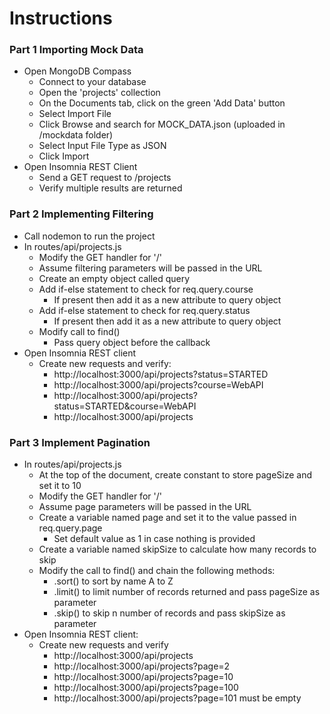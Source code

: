 # Instructions

### Part 1 Importing Mock Data

- Open MongoDB Compass
    - Connect to your database
    - Open the 'projects' collection
    - On the Documents tab, click on the green 'Add Data' button
    - Select Import File
    - Click Browse and search for MOCK_DATA.json (uploaded in /mockdata folder)
    - Select Input File Type as JSON
    - Click Import
- Open Insomnia REST Client
    - Send a GET request to /projects
    - Verify multiple results are returned

### Part 2 Implementing Filtering

- Call nodemon to run the project
- In routes/api/projects.js
    - Modify the GET handler for '/'
    - Assume filtering parameters will be passed in the URL
    - Create an empty object called query
    - Add if-else statement to check for req.query.course
        - If present then add it as a new attribute to query object
    - Add if-else statement to check for req.query.status
        - If present then add it as a new attribute to query object
    - Modify call to find()
        - Pass query object before the callback
- Open Insomnia REST client
    - Create new requests and verify:
        - http://localhost:3000/api/projects?status=STARTED
        - http://localhost:3000/api/projects?course=WebAPI
        - http://localhost:3000/api/projects?status=STARTED&course=WebAPI
        - http://localhost:3000/api/projects

### Part 3 Implement Pagination

- In routes/api/projects.js
    - At the top of the document, create constant to store pageSize and set it to 10
    - Modify the GET handler for '/'
    - Assume page parameters will be passed in the URL
    - Create a variable named page and set it to the value passed in req.query.page
        - Set default value as 1 in case nothing is provided
    - Create a variable named skipSize to calculate how many records to skip
    - Modify the call to find() and chain the following methods:
        - .sort() to sort by name A to Z
        - .limit() to limit number of records returned and pass pageSize as parameter
        - .skip() to skip n number of records and pass skipSize as parameter
- Open Insomnia REST client:
    - Create new requests and verify
        - http://localhost:3000/api/projects
        - http://localhost:3000/api/projects?page=2
        - http://localhost:3000/api/projects?page=10
        - http://localhost:3000/api/projects?page=100
        - http://localhost:3000/api/projects?page=101 must be empty